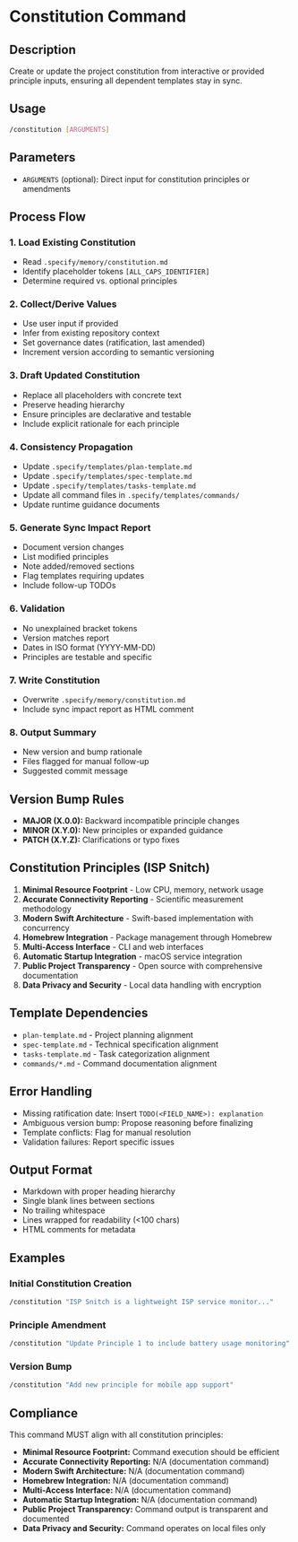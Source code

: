 # Constitution Command

## Description
Create or update the project constitution from interactive or provided principle inputs, ensuring all dependent templates stay in sync.

## Usage
```bash
/constitution [ARGUMENTS]
```

## Parameters
- `ARGUMENTS` (optional): Direct input for constitution principles or amendments

## Process Flow

### 1. Load Existing Constitution
- Read `.specify/memory/constitution.md`
- Identify placeholder tokens `[ALL_CAPS_IDENTIFIER]`
- Determine required vs. optional principles

### 2. Collect/Derive Values
- Use user input if provided
- Infer from existing repository context
- Set governance dates (ratification, last amended)
- Increment version according to semantic versioning

### 3. Draft Updated Constitution
- Replace all placeholders with concrete text
- Preserve heading hierarchy
- Ensure principles are declarative and testable
- Include explicit rationale for each principle

### 4. Consistency Propagation
- Update `.specify/templates/plan-template.md`
- Update `.specify/templates/spec-template.md`
- Update `.specify/templates/tasks-template.md`
- Update all command files in `.specify/templates/commands/`
- Update runtime guidance documents

### 5. Generate Sync Impact Report
- Document version changes
- List modified principles
- Note added/removed sections
- Flag templates requiring updates
- Include follow-up TODOs

### 6. Validation
- No unexplained bracket tokens
- Version matches report
- Dates in ISO format (YYYY-MM-DD)
- Principles are testable and specific

### 7. Write Constitution
- Overwrite `.specify/memory/constitution.md`
- Include sync impact report as HTML comment

### 8. Output Summary
- New version and bump rationale
- Files flagged for manual follow-up
- Suggested commit message

## Version Bump Rules
- **MAJOR (X.0.0):** Backward incompatible principle changes
- **MINOR (X.Y.0):** New principles or expanded guidance
- **PATCH (X.Y.Z):** Clarifications or typo fixes

## Constitution Principles (ISP Snitch)
1. **Minimal Resource Footprint** - Low CPU, memory, network usage
2. **Accurate Connectivity Reporting** - Scientific measurement methodology
3. **Modern Swift Architecture** - Swift-based implementation with concurrency
4. **Homebrew Integration** - Package management through Homebrew
5. **Multi-Access Interface** - CLI and web interfaces
6. **Automatic Startup Integration** - macOS service integration
7. **Public Project Transparency** - Open source with comprehensive documentation
8. **Data Privacy and Security** - Local data handling with encryption

## Template Dependencies
- `plan-template.md` - Project planning alignment
- `spec-template.md` - Technical specification alignment
- `tasks-template.md` - Task categorization alignment
- `commands/*.md` - Command documentation alignment

## Error Handling
- Missing ratification date: Insert `TODO(<FIELD_NAME>): explanation`
- Ambiguous version bump: Propose reasoning before finalizing
- Template conflicts: Flag for manual resolution
- Validation failures: Report specific issues

## Output Format
- Markdown with proper heading hierarchy
- Single blank lines between sections
- No trailing whitespace
- Lines wrapped for readability (<100 chars)
- HTML comments for metadata

## Examples

### Initial Constitution Creation
```bash
/constitution "ISP Snitch is a lightweight ISP service monitor..."
```

### Principle Amendment
```bash
/constitution "Update Principle 1 to include battery usage monitoring"
```

### Version Bump
```bash
/constitution "Add new principle for mobile app support"
```

## Compliance
This command MUST align with all constitution principles:
- **Minimal Resource Footprint:** Command execution should be efficient
- **Accurate Connectivity Reporting:** N/A (documentation command)
- **Modern Swift Architecture:** N/A (documentation command)
- **Homebrew Integration:** N/A (documentation command)
- **Multi-Access Interface:** N/A (documentation command)
- **Automatic Startup Integration:** N/A (documentation command)
- **Public Project Transparency:** Command output is transparent and documented
- **Data Privacy and Security:** Command operates on local files only

